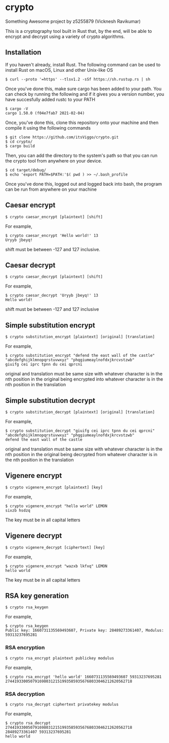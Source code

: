 # crypto
Something Awesome project by z5255879 (Vicknesh Ravikumar)

This is a cryptography tool built in Rust that, by the end, will be able to encrypt and decrypt using a variety of crypto algorithms.

## Installation
If you haven't already, install Rust. The following command can be used to install Rust on macOS, Linux and other Unix-like OS
```
$ curl --proto '=https' --tlsv1.2 -sSf https://sh.rustup.rs | sh
```
Once you've done this, make sure cargo has been added to your path. You can check by running the following and if it gives you a version number, you have succesfully added rustc to your PATH
```
$ cargo -V
cargo 1.50.0 (f04e7fab7 2021-02-04)
```
Once, you've done this, clone this repository onto your machine and then compile it using the following commands
```
$ git clone https://github.com/itsViggo/crypto.git
$ cd crypto/
$ cargo build
```
Then, you can add the directory to the system's path so that you can run the crypto tool from anywhere on your device.
```
$ cd target/debug/
$ echo 'export PATH=$PATH:'$( pwd ) >> ~/.bash_profile
```
Once you've done this, logged out and logged back into bash, the program can be run from anywhere on your machine
## Caesar encrypt
```
$ crypto caesar_encrypt [plaintext] [shift]
```
For example,
```
$ crypto caesar_encrypt 'Hello world!' 13
Uryyb jbeyq!
```
shift must be between -127 and 127 inclusive.
## Caesar decrypt
```
$ crypto caesar_decrypt [plaintext] [shift]
```
For example,
```
$ crypto caesar_decrypt 'Uryyb jbeyq!' 13
Hello world!
```
shift must be between -127 and 127 inclusive
## Simple substitution encrypt
```
$ crypto substitution_encrypt [plaintext] [original] [translation]
```
For example,
```
$ crypto substitution_encrypt "defend the east wall of the castle" "abcdefghijklmnopqrstuvwxyz" "phqgiumeaylnofdxjkrcvstzwb"
giuifg cei iprc tpnn du cei qprcni
```
original and translation must be same size with whatever character is in the nth position in the original being encrypted into whatever character is in the nth position in the translation
## Simple substitution decrypt
```
$ crypto substitution_decrypt [plaintext] [original] [translation]
```
For example,
```
$ crypto substitution_decrypt "giuifg cei iprc tpnn du cei qprcni" "abcdefghijklmnopqrstuvwxyz" "phqgiumeaylnofdxjkrcvstzwb"
defend the east wall of the castle
```
original and translation must be same size with whatever character is in the nth position in the original being decrypted from whatever character is in the nth position in the translation
## Vigenere encrypt
```
$ crypto vigenere_encrypt [plaintext] [key]
```
For example,
```
$ crypto vigenere_encrypt "hello world" LEMON
sixzb hsdzq
```
The key must be in all capital letters
## Vigenere decrypt
```
$ crypto vigenere_decrypt [ciphertext] [key]
```
For example,
```
$ crypto vigenere_encrypt "wazxb lkfxq" LEMON
hello world
```
The key must be in all capital letters
## RSA key generation
```
$ crypto rsa_keygen
```
For example,
```
$ crypto rsa_keygen
Public key: 1660731135569493607, Private key: 28489273361407, Modulus: 59313237695281
```
### RSA encryption
```
$ crypto rsa_encrypt plaintext publickey modulus
```
For example,
```
$ crypto rsa_encrypt 'hello world' 1660731135569493607 59313237695281
27441933005079169803121519935859356768033046212620562718
```
### RSA decryption
```
$ crypto rsa_decrypt ciphertext privatekey modulus
```
For example,
```
$ crypto rsa_decrypt 27441933005079169803121519935859356768033046212620562718 28489273361407 59313237695281
hello world
```
